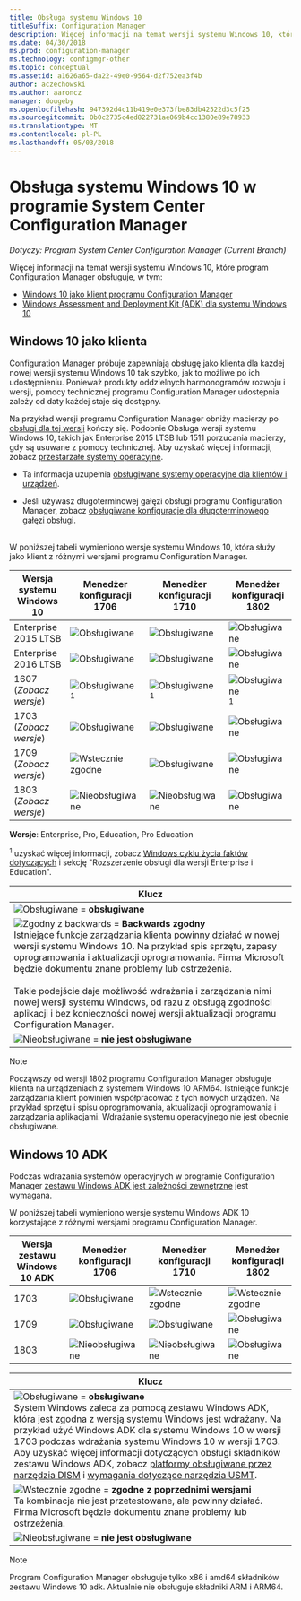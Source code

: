 ```yaml
---
title: Obsługa systemu Windows 10
titleSuffix: Configuration Manager
description: Więcej informacji na temat wersji systemu Windows 10, które są obsługiwane jako klienci i dla wdrożenia systemu operacyjnego w programie System Center Configuration Manager
ms.date: 04/30/2018
ms.prod: configuration-manager
ms.technology: configmgr-other
ms.topic: conceptual
ms.assetid: a1626a65-da22-49e0-9564-d2f752ea3f4b
author: aczechowski
ms.author: aaroncz
manager: dougeby
ms.openlocfilehash: 947392d4c11b419e0e373fbe83db42522d3c5f25
ms.sourcegitcommit: 0b0c2735c4ed822731ae069b4cc1380e89e78933
ms.translationtype: MT
ms.contentlocale: pl-PL
ms.lasthandoff: 05/03/2018
---
```

# <a name="support-for-windows-10-in-system-center-configuration-manager"></a>Obsługa systemu Windows 10 w programie System Center Configuration Manager  

*Dotyczy: Program System Center Configuration Manager (Current Branch)*


Więcej informacji na temat wersji systemu Windows 10, które program Configuration Manager obsługuje, w tym:
 -  [Windows 10 jako klient programu Configuration Manager](#windows-10-as-a-client)
 -  [Windows Assessment and Deployment Kit (ADK) dla systemu Windows 10](#windows-10-adk)



## <a name="windows-10-as-a-client"></a>Windows 10 jako klienta
Configuration Manager próbuje zapewniają obsługę jako klienta dla każdej nowej wersji systemu Windows 10 tak szybko, jak to możliwe po ich udostępnieniu. Ponieważ produkty oddzielnych harmonogramów rozwoju i wersji, pomocy technicznej programu Configuration Manager udostępnia zależy od daty każdej staje się dostępny.

Na przykład wersji programu Configuration Manager obniży macierzy po [obsługi dla tej wersji](/sccm/core/servers/manage/current-branch-versions-supported) kończy się. Podobnie Obsługa wersji systemu Windows 10, takich jak Enterprise 2015 LTSB lub 1511 porzucania macierzy, gdy są usuwane z pomocy technicznej. Aby uzyskać więcej informacji, zobacz [przestarzałe systemy operacyjne](/sccm/core/plan-design/changes/deprecated/removed-and-deprecated-client#deprecated-client-operating-systems).

-   Ta informacja uzupełnia [obsługiwane systemy operacyjne dla klientów i urządzeń](/sccm/core/plan-design/configs/supported-operating-systems-for-clients-and-devices).  

-   Jeśli używasz długoterminowej gałęzi obsługi programu Configuration Manager, zobacz [obsługiwane konfiguracje dla długoterminowego gałęzi obsługi](/sccm/core/understand/supported-configurations-for-ltsb).  

<br/>
W poniższej tabeli wymieniono wersje systemu Windows 10, która służy jako klient z różnymi wersjami programu Configuration Manager.

| Wersja systemu Windows 10 | Menedżer konfiguracji 1706 | Menedżer konfiguracji 1710 | Menedżer konfiguracji 1802 |
|---------------------|-----|-----|-----|
| Enterprise 2015 LTSB            <!--10/14/2025-->   | ![Obsługiwane](media/green_check.png) | ![Obsługiwane](media/green_check.png) | ![Obsługiwane](media/green_check.png) |
| Enterprise 2016 LTSB            <!--10/13/2026-->   | ![Obsługiwane](media/green_check.png) | ![Obsługiwane](media/green_check.png) | ![Obsługiwane](media/green_check.png) |
| 1607   <br />(*Zobacz wersje*)   <!--04+6/10/2018-->   | ![Obsługiwane](media/green_check.png) <sup>1</sup> | ![Obsługiwane](media/green_check.png) <sup>1</sup> | ![Obsługiwane](media/green_check.png) <sup>1</sup> |
| 1703   <br />(*Zobacz wersje*)   <!--10+6/09/2018-->   | ![Obsługiwane](media/green_check.png) | ![Obsługiwane](media/green_check.png) | ![Obsługiwane](media/green_check.png) |
| 1709   <br />(*Zobacz wersje*)   <!--04+6/09/2019-->   | ![Wstecznie zgodne](media/blue_compat.png) | ![Obsługiwane](media/green_check.png) | ![Obsługiwane](media/green_check.png) |
| 1803   <br />(*Zobacz wersje*)   <!--11/12/2019-->   | ![Nieobsługiwane](media/Red_X.png) | ![Nieobsługiwane](media/Red_X.png) | ![Obsługiwane](media/green_check.png) |

<!-- lifecycle reference: https://support.microsoft.com/help/13853/windows-lifecycle-fact-sheet -->

**Wersje**: Enterprise, Pro, Education, Pro Education   

<sup>1</sup> uzyskać więcej informacji, zobacz [Windows cyklu życia faktów dotyczących](https://support.microsoft.com/help/13853/windows-lifecycle-fact-sheet) i sekcję "Rozszerzenie obsługi dla wersji Enterprise i Education".

| Klucz |
|--|
| ![Obsługiwane](media/green_check.png) = **obsługiwane**  |
| ![Zgodny z backwards](media/blue_compat.png)  = **Backwards zgodny** <br/> Istniejące funkcje zarządzania klienta powinny działać w nowej wersji systemu Windows 10. Na przykład spis sprzętu, zapasy oprogramowania i aktualizacji oprogramowania. Firma Microsoft będzie dokumentu znane problemy lub ostrzeżenia. <br><br>Takie podejście daje możliwość wdrażania i zarządzania nimi nowej wersji systemu Windows, od razu z obsługą zgodności aplikacji i bez konieczności nowej wersji aktualizacji programu Configuration Manager. |
| ![Nieobsługiwane](media/Red_X.png) = **nie jest obsługiwane** |

 > [!NOTE]  
 > Począwszy od wersji 1802 programu Configuration Manager obsługuje klienta na urządzeniach z systemem Windows 10 ARM64. Istniejące funkcje zarządzania klient powinien współpracować z tych nowych urządzeń. Na przykład sprzętu i spisu oprogramowania, aktualizacji oprogramowania i zarządzania aplikacjami. Wdrażanie systemu operacyjnego nie jest obecnie obsługiwane. <!-- 1353704 --> 



## <a name="windows-10-adk"></a>Windows 10 ADK
Podczas wdrażania systemów operacyjnych w programie Configuration Manager [zestawu Windows ADK jest zależności zewnętrzne](/sccm/osd/plan-design/infrastructure-requirements-for-operating-system-deployment) jest wymagana.

W poniższej tabeli wymieniono wersje systemu Windows ADK 10 korzystające z różnymi wersjami programu Configuration Manager.

| Wersja zestawu Windows 10 ADK  | Menedżer konfiguracji 1706 | Menedżer konfiguracji 1710 | Menedżer konfiguracji 1802   |
|--------------------|-----|-----|-----|
| 1703  | ![Obsługiwane](media/green_check.png) | ![Wstecznie zgodne](media/blue_compat.png) | ![Wstecznie zgodne](media/blue_compat.png) |
| 1709  | ![Obsługiwane](media/green_check.png) | ![Obsługiwane](media/green_check.png) | ![Obsługiwane](media/green_check.png) |
| 1803  | ![Nieobsługiwane](media/Red_X.png)   | ![Nieobsługiwane](media/Red_X.png) | ![Obsługiwane](media/green_check.png) |

|Klucz|
|--|
| ![Obsługiwane](media/green_check.png) = **obsługiwane** <br/> System Windows zaleca za pomocą zestawu Windows ADK, która jest zgodna z wersją systemu Windows jest wdrażany. Na przykład użyć Windows ADK dla systemu Windows 10 w wersji 1703 podczas wdrażania systemu Windows 10 w wersji 1703. Aby uzyskać więcej informacji dotyczących obsługi składników zestawu Windows ADK, zobacz [platformy obsługiwane przez narzędzia DISM](https://docs.microsoft.com/windows-hardware/manufacture/desktop/dism-supported-platforms) i [wymagania dotyczące narzędzia USMT](https://docs.microsoft.com/windows/deployment/usmt/usmt-requirements#bkmk-1). |
| ![Wstecznie zgodne](media/blue_compat.png)  = **zgodne z poprzednimi wersjami** <br/> Ta kombinacja nie jest przetestowane, ale powinny działać. Firma Microsoft będzie dokumentu znane problemy lub ostrzeżenia. |
| ![Nieobsługiwane](media/Red_X.png) = **nie jest obsługiwane** |

 > [!Note]  
 > Program Configuration Manager obsługuje tylko x86 i amd64 składników zestawu Windows 10 adk. Aktualnie nie obsługuje składniki ARM i ARM64. 